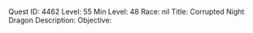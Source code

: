 Quest ID: 4462
Level: 55
Min Level: 48
Race: nil
Title: Corrupted Night Dragon
Description: 
Objective: 
